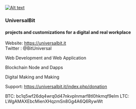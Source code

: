 
[![Alt text](https://github.com/universalbit-dev/papirus-icon-theme/blob/master/Papirus/64x64/places/folder-white-development.svg)](https://universalbit.it)

### UniversalBit 

#### projects and customizations for a digital and real workplace

Website: https://universalbit.it    
Twitter : @BitUniversal


Web Development and Web Application

Blockchain Node and Dapps

Digital Making and Making

Support: https://universalbit.it/index.php/donation

BTC: bc1q5wf26dq4wrq0d47nkvplnmarf8tl0hkmqf9elm
LTC: LWgAMAXEbcMienXHqzmSn8Gg4A6Q6RywWt
